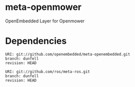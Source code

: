 # meta-openmower
OpenEmbedded Layer for Openmower


# Dependencies

```
URI: git://github.com/openembedded/meta-openembedded.git
branch: dunfell
revision: HEAD

URI: git://github.com/ros/meta-ros.git
branch: dunfell
revision: HEAD
```
